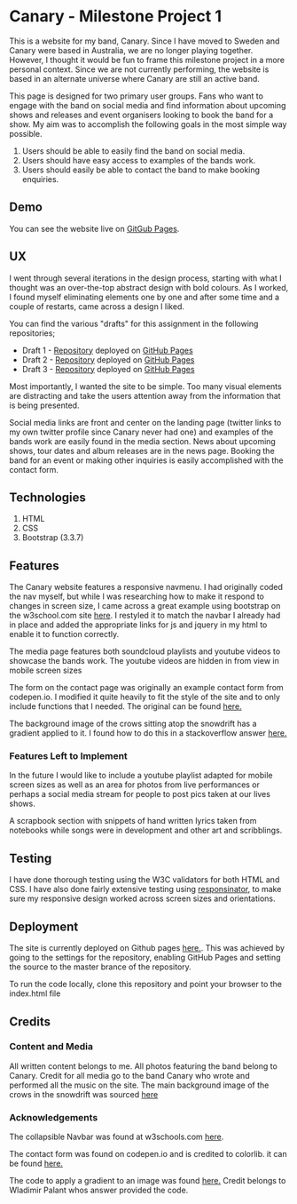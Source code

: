# Canary - Milestone Project 1

This is a website for my band, Canary. Since I have moved to Sweden and Canary were based in Australia, we are no longer playing together. However, I thought it would be fun to frame this milestone project in a more personal context. Since we are not currently performing, the website is based in an alternate universe where Canary are still an active band.

This page is designed for two primary user groups. Fans who want to engage with the band on social media and find information about upcoming shows and releases and event organisers looking to book the band for a show. My aim was to accomplish the following goals in the most simple way possible.

1. Users should be able to easily find the band on social media.
2. Users should have easy access to examples of the bands work.
3. Users should easily be able to contact the band to make booking enquiries.


## Demo
You can see the website live on [GitGub Pages](https://cronugs.github.io/canarythirddraft/index.html).


## UX
I went through several iterations in the design process, starting with what I thought was an over-the-top abstract design with bold colours. As I worked, I found myself eliminating elements one by one and after some time and a couple of restarts, came across a design I liked.

You can find the various "drafts" for this assignment in the following repositories;

- Draft 1 - [Repository](https://github.com/cronugs/canary-site) deployed on [GitHub Pages](https://cronugs.github.io/canary-site/)
- Draft 2 - [Repository](https://github.com/cronugs/canary2) deployed on [GitHub Pages](https://cronugs.github.io/canary2/)
- Draft 3 - [Repository](https://github.com/cronugs/canary-processwork) deployed on [GitHub Pages](https://cronugs.github.io/canary-processwork/)

Most importantly, I wanted the site to be simple. Too many visual elements are distracting and take the users attention away from the information that is being presented.

Social media links are front and center on the landing page (twitter links to my own twitter profile since Canary never had one) and examples of the bands work are easily found in the media section. News about upcoming shows, tour dates and album releases are in the news page. Booking the band for an event or making other inquiries is easily accomplished with the contact form.

## Technologies
1. HTML
2. CSS
3. Bootstrap (3.3.7)


## Features
The Canary website features a responsive navmenu. I had originally coded the nav myself, but while I was researching how to make it respond to changes in screen size, I came across a great example using bootstrap on the w3school.com site [here](https://www.w3schools.com/bootstrap/bootstrap_navbar.asp). I restyled it to match the navbar I already had in place and added the appropriate links for js and jquery in my html to enable it to function correctly.

The media page features both soundcloud playlists and youtube videos to showcase the bands work. The youtube videos are hidden in from view in mobile screen sizes

The form on the contact page was originally an example contact form from codepen.io. I modified it quite heavily to fit the style of the site and to only include functions that I needed. The original can be found [here.](https://codepen.io/colorlib/pen/KVoZyv)

The background image of the crows sitting atop the snowdrift has a gradient applied to it. I found how to do this in a stackoverflow answer [here.](https://stackoverflow.com/questions/17134929/overlay-a-background-image-with-an-rgba-background-color)


### Features Left to Implement
In the future I would like to include a youtube playlist adapted for mobile screen sizes as well as an area for photos from live performances or perhaps a social media stream for people to post pics taken at our lives shows.

A scrapbook section with snippets of hand written lyrics taken from notebooks while songs were in development and other art and scribblings.


## Testing
I have done thorough testing using the W3C validators for both HTML and CSS. I have also done fairly extensive testing using [responsinator](www.responsinator.com), to make sure my responsive design worked across screen sizes and orientations.


## Deployment
The site is currently deployed on Github pages [here.](https://cronugs.github.io/canarythirddraft/index.html). This was achieved by going to the settings for the repository, enabling GitHub Pages and setting the source to the master brance of the repository.

To run the code locally, clone this repository and point your browser to the index.html file


## Credits

### Content and Media
All written content belongs to me. All photos featuring the band belong to Canary. Credit for all media go to the band Canary who wrote and performed all the music on the site. The main background image of the crows in the snowdrift was sourced [here](https://i.pinimg.com/originals/31/f5/c6/31f5c6212a43b5c8abee71a8858e6a78.jpg)

### Acknowledgements
The collapsible Navbar was found at w3schools.com [here](https://www.w3schools.com/bootstrap/bootstrap_navbar.asp).

The contact form was found on codepen.io and is credited to colorlib. it can be found [here.](https://codepen.io/colorlib/pen/KVoZyv)

The code to apply a gradient to an image was found [here.](https://stackoverflow.com/questions/17134929/overlay-a-background-image-with-an-rgba-background-color) Credit belongs to Wladimir Palant whos answer provided the code.
